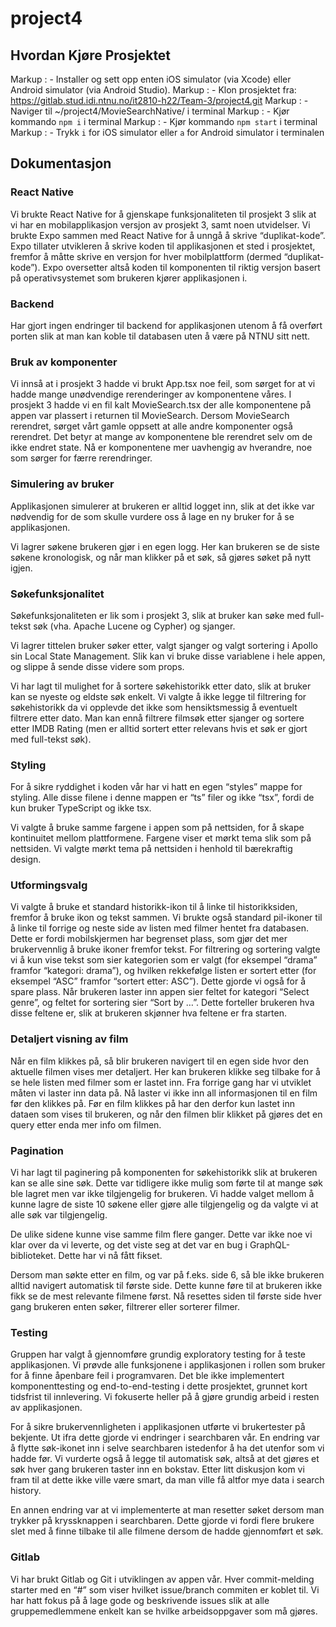 # project4



## Hvordan Kjøre Prosjektet
Markup : - Installer og sett opp enten iOS simulator (via Xcode) eller Android simulator (via Android Studio). 
Markup : - Klon prosjektet fra: https://gitlab.stud.idi.ntnu.no/it2810-h22/Team-3/project4.git 
Markup : - Naviger til ~/project4/MovieSearchNative/ i terminal
Markup : - Kjør kommando `npm i` i terminal
Markup : - Kjør kommando `npm start` i terminal
Markup : - Trykk `i` for iOS simulator eller `a` for Android simulator i terminalen

## Dokumentasjon

### React Native
Vi brukte React Native for å gjenskape funksjonaliteten til prosjekt 3 slik at vi har en mobilapplikasjon versjon av prosjekt 3, samt noen utvidelser. Vi brukte Expo sammen med React Native for å unngå å skrive “duplikat-kode”. Expo tillater utvikleren å skrive koden til applikasjonen et sted i prosjektet, fremfor å måtte skrive en versjon for hver mobilplattform (dermed “duplikat-kode”). Expo oversetter altså koden til komponenten til riktig versjon basert på operativsystemet som brukeren kjører applikasjonen i.

### Backend
Har gjort ingen endringer til backend for applikasjonen utenom å få overført porten slik at man kan koble til databasen uten å være på NTNU sitt nett.

### Bruk av komponenter
Vi innså at i prosjekt 3 hadde vi brukt App.tsx noe feil, som sørget for at vi hadde mange unødvendige rerenderinger av komponentene våres. I prosjekt 3 hadde vi en fil kalt MovieSearch.tsx der alle komponentene på appen var plassert i returnen til MovieSearch. Dersom MovieSearch rerendret, sørget vårt gamle oppsett at alle andre komponenter også rerendret. Det betyr at mange av komponentene ble rerendret selv om de ikke endret state. Nå er komponentene mer uavhengig av hverandre, noe som sørger for færre rerendringer.

### Simulering av bruker
Applikasjonen simulerer at brukeren er alltid logget inn, slik at det ikke var nødvendig for de som skulle vurdere oss å lage en ny bruker for å se applikasjonen. 

Vi lagrer søkene brukeren gjør i en egen logg. Her kan brukeren se de siste søkene kronologisk, og når man klikker på et søk, så gjøres søket på nytt igjen. 

### Søkefunksjonalitet
Søkefunksjonaliteten er lik som i prosjekt 3, slik at bruker kan søke med full-tekst søk (vha. Apache Lucene og Cypher) og sjanger.

Vi lagrer tittelen bruker søker etter, valgt sjanger og valgt sortering i Apollo sin Local State Management. Slik kan vi bruke disse variablene i hele appen, og slippe å sende disse videre som props.

Vi har lagt til mulighet for å sortere søkehistorikk etter dato, slik at bruker kan se nyeste og eldste søk enkelt. Vi valgte å ikke legge til filtrering for søkehistorikk da vi opplevde det ikke som hensiktsmessig å eventuelt filtrere etter dato. Man kan ennå filtrere filmsøk etter sjanger og sortere etter IMDB Rating (men er alltid sortert etter relevans hvis et søk er gjort med full-tekst søk). 

### Styling
For å sikre ryddighet i koden vår har vi hatt en egen “styles” mappe for styling. Alle disse filene i denne mappen er “ts” filer og ikke “tsx”, fordi de kun bruker TypeScript og ikke tsx.

Vi valgte å bruke samme fargene i appen som på nettsiden, for å skape kontinuitet mellom plattformene. Fargene viser et mørkt tema slik som på nettsiden. Vi valgte mørkt tema på nettsiden i henhold til bærekraftig design. 

### Utformingsvalg
Vi valgte å bruke et standard historikk-ikon til å linke til historikksiden, fremfor å bruke ikon og tekst sammen. Vi brukte også standard pil-ikoner til å linke til forrige og neste side av listen med filmer hentet fra databasen. Dette er fordi mobilskjermen har begrenset plass, som gjør det mer brukervennlig å bruke ikoner fremfor tekst. For filtrering og sortering valgte vi å kun vise tekst som sier kategorien som er valgt (for eksempel “drama” framfor “kategori: drama”), og hvilken rekkefølge listen er sortert etter (for eksempel “ASC” framfor “sortert etter: ASC”). Dette gjorde vi også for å spare plass. Når brukeren laster inn appen sier feltet for kategori “Select genre”, og feltet for sortering sier “Sort by …”. Dette forteller brukeren hva disse feltene er, slik at brukeren skjønner hva feltene er fra starten.

### Detaljert visning av film 
Når en film klikkes på, så blir brukeren navigert til en egen side hvor den aktuelle filmen vises mer detaljert. Her kan brukeren klikke seg tilbake for å se hele listen med filmer som er lastet inn. Fra forrige gang har vi utviklet måten vi laster inn data på. Nå laster vi ikke inn all informasjonen til en film før den klikkes på. Før en film klikkes på har den derfor kun lastet inn dataen som vises til brukeren, og når den filmen blir klikket på gjøres det en query etter enda mer info om filmen. 

### Pagination
Vi har lagt til paginering på komponenten for søkehistorikk slik at brukeren kan se alle sine søk. Dette var tidligere ikke mulig som førte til at mange søk ble lagret men var ikke tilgjengelig for brukeren. Vi hadde valget mellom å kunne lagre de siste 10 søkene eller gjøre alle tilgjengelig og da valgte vi at alle søk var tilgjengelig. 

De ulike sidene kunne vise samme film flere ganger. Dette var ikke noe vi klar over da vi leverte, og det viste seg at det var en bug i GraphQL-biblioteket. Dette har vi nå fått fikset.

Dersom man søkte etter en film, og var på f.eks. side 6, så ble ikke brukeren alltid navigert automatisk til første side. Dette kunne føre til at brukeren ikke fikk se de mest relevante filmene først. Nå resettes siden til første side hver gang brukeren enten søker, filtrerer eller sorterer filmer.

### Testing
Gruppen har valgt å gjennomføre grundig exploratory testing for å teste applikasjonen. Vi prøvde alle funksjonene i applikasjonen i rollen som bruker for å finne åpenbare feil i programvaren. Det ble ikke implementert komponenttesting og end-to-end-testing i dette prosjektet, grunnet kort tidsfrist til innlevering. Vi fokuserte heller på å gjøre grundig arbeid i resten av applikasjonen.

For å sikre brukervennligheten i applikasjonen utførte vi brukertester på bekjente. Ut ifra dette gjorde vi endringer i searchbaren vår. En endring var å flytte søk-ikonet inn i selve searchbaren istedenfor å ha det utenfor som vi hadde før. Vi vurderte også å legge til automatisk søk, altså at det gjøres et søk hver gang brukeren taster inn en bokstav. Etter litt diskusjon kom vi fram til at dette ikke ville være smart, da man ville få altfor mye data i search history.

En annen endring var at vi implementerte at man resetter søket dersom man trykker på kryssknappen i searchbaren. Dette gjorde vi fordi flere brukere slet med å finne tilbake til alle filmene dersom de hadde gjennomført et søk.

### Gitlab
Vi har brukt Gitlab og Git i utviklingen av appen vår. Hver commit-melding starter med en “#” som viser hvilket issue/branch commiten er koblet til. Vi har hatt fokus på å lage gode og beskrivende issues slik at alle gruppemedlemmene enkelt kan se hvilke arbeidsoppgaver som må gjøres.

